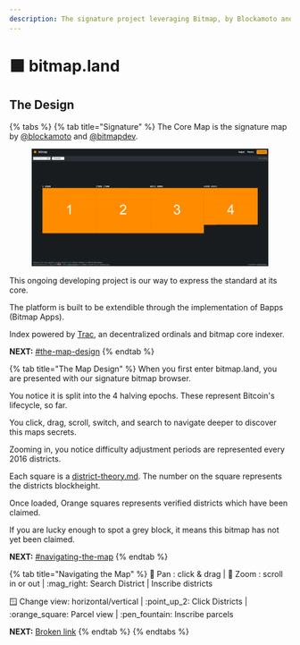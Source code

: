 ```yaml
---
description: The signature project leveraging Bitmap, by Blockamoto and Bitmapdev.
---
```


# 🟧 bitmap.land

## The Design

{% tabs %}
{% tab title="Signature" %}
The Core Map is the signature map by [@blockamoto](https://twitter.com/blockamoto) and [@bitmapdev](https://twitter.com/bitmapdev).

<figure><img src="../.gitbook/assets/bitmapland.png" alt=""><figcaption></figcaption></figure>

This ongoing developing project is our way to express the standard at its core.

The platform is built to be extendible through the implementation of Bapps (Bitmap Apps).

Index powered by [Trac](https://trac.network/), an decentralized ordinals and bitmap core indexer.

**NEXT:** [#the-map-design](./#the-map-design "mention")
{% endtab %}

{% tab title="The Map Design" %}
When you first enter bitmap.land, you are presented with our signature bitmap browser.

You notice it is split into the 4 halving epochs. These represent Bitcoin's lifecycle, so far.

You click, drag, scroll, switch, and search to navigate deeper to discover this maps secrets.

Zooming in, you notice difficulty adjustment periods are represented every 2016 districts.

Each square is a [district-theory.md](../theory/\_old/district-theory.md "mention"). The number on the square represents the districts blockheight.

Once loaded, Orange squares represents verified districts which have been claimed.

If you are lucky enough to spot a grey block, it means this bitmap has not yet been claimed.

**NEXT:** [#navigating-the-map](./#navigating-the-map "mention")
{% endtab %}

{% tab title="Navigating the Map" %}
🤚 Pan : click & drag | :telescope: Zoom : scroll in or out | :mag\_right: Search District | Inscribe districts

:window: Change view: horizontal/vertical | :point\_up\_2: Click Districts | :orange\_square: Parcel view | :pen\_fountain: Inscribe parcels

**NEXT:** [Broken link](broken-reference "mention")
{% endtab %}
{% endtabs %}

